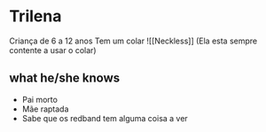 # Trilena
Criança de 6 a 12 anos
Tem um colar ![[Neckless]] (Ela esta sempre contente a usar o colar)
## what he/she knows
- Pai morto
- Mãe raptada
- Sabe que os redband tem alguma coisa a ver

